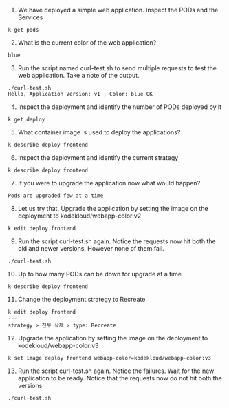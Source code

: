 1. We have deployed a simple web application. Inspect the PODs and the Services
```
k get pods
```
2. What is the current color of the web application?
```
blue
```
3. Run the script named curl-test.sh to send multiple requests to test the web application. Take a note of the output.
```
./curl-test.sh
Hello, Application Version: v1 ; Color: blue OK
```
4. Inspect the deployment and identify the number of PODs deployed by it
```
k get deploy
```
5. What container image is used to deploy the applications?
```
k describe deploy frontend
```
6. Inspect the deployment and identify the current strategy
```
k describe deploy frontend
```
7. If you were to upgrade the application now what would happen?
```
Pods are upgraded few at a time
```
8. Let us try that. Upgrade the application by setting the image on the deployment to kodekloud/webapp-color:v2
```
k edit deploy frontend
```
9. Run the script curl-test.sh again. Notice the requests now hit both the old and newer versions. However none of them fail.
```
./curl-test.sh
```
10. Up to how many PODs can be down for upgrade at a time
```
k describe deploy frontend
```
11. Change the deployment strategy to Recreate
```
k edit deploy frontend 
---
strategy > 전부 삭제 > type: Recreate
```
12. Upgrade the application by setting the image on the deployment to kodekloud/webapp-color:v3
```
k set image deploy frontend webapp-color=kodekloud/webapp-color:v3
```
13. Run the script curl-test.sh again. Notice the failures. Wait for the new application to be ready. Notice that the requests now do not hit both the versions
```
./curl-test.sh
```